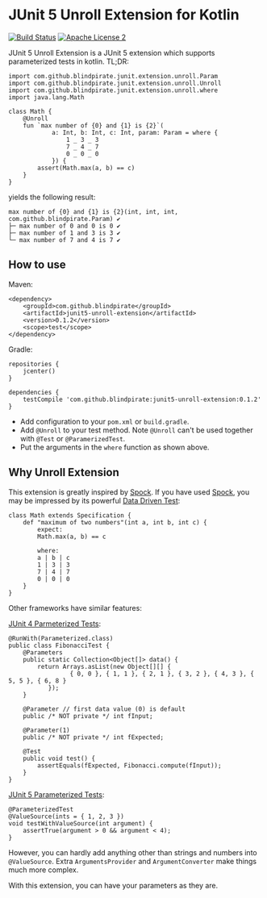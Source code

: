 # JUnit 5 Unroll Extension for Kotlin


[![Build Status](https://travis-ci.org/blindpirate/junit5-unroll-extension.svg?branch=master)](https://travis-ci.org/blindpirate/junit5-unroll-extension)
[![Apache License 2](https://img.shields.io/badge/license-APL2-blue.svg)](http://www.apache.org/licenses/LICENSE-2.0.txt)


JUnit 5 Unroll Extension is a JUnit 5 extension which supports parameterized tests in kotlin. TL;DR:

```
import com.github.blindpirate.junit.extension.unroll.Param
import com.github.blindpirate.junit.extension.unroll.Unroll
import com.github.blindpirate.junit.extension.unroll.where
import java.lang.Math

class Math {
    @Unroll
    fun `max number of {0} and {1} is {2}`(
            a: Int, b: Int, c: Int, param: Param = where {
                1 _ 3 _ 3
                7 _ 4 _ 7 
                0 _ 0 _ 0
            }) {
        assert(Math.max(a, b) == c)
    }
}
``` 

yields the following result:

```
max number of {0} and {1} is {2}(int, int, int, com.github.blindpirate.Param) ✔
├─ max number of 0 and 0 is 0 ✔
├─ max number of 1 and 3 is 3 ✔
└─ max number of 7 and 4 is 7 ✔
```

## How to use

Maven:

```
<dependency>
    <groupId>com.github.blindpirate</groupId>
    <artifactId>junit5-unroll-extension</artifactId>
    <version>0.1.2</version>
    <scope>test</scope>
</dependency>
```

Gradle:

```
repositories {
    jcenter()
}

dependencies {
    testCompile 'com.github.blindpirate:junit5-unroll-extension:0.1.2'
}
```

- Add configuration to your `pom.xml` or `build.gradle`.
- Add `@Unroll` to your test method. Note `@Unroll` can't be used together with `@Test` or `@ParamerizedTest`.
- Put the arguments in the `where` function as shown above.

## Why Unroll Extension

This extension is greatly inspired by [Spock](http://spockframework.org/). If you have used [Spock](http://spockframework.org/), 
you may be impressed by its powerful [Data Driven Test](http://spockframework.org/spock/docs/1.0/data_driven_testing.html):


```
class Math extends Specification {
    def "maximum of two numbers"(int a, int b, int c) {
        expect:
        Math.max(a, b) == c

        where:
        a | b | c
        1 | 3 | 3
        7 | 4 | 7 
        0 | 0 | 0
    }
}
```

Other frameworks have similar features:

[JUnit 4 Parmeterized Tests](https://github.com/junit-team/junit4/wiki/parameterized-tests):

```
@RunWith(Parameterized.class)
public class FibonacciTest {
    @Parameters
    public static Collection<Object[]> data() {
        return Arrays.asList(new Object[][] {
                 { 0, 0 }, { 1, 1 }, { 2, 1 }, { 3, 2 }, { 4, 3 }, { 5, 5 }, { 6, 8 }  
           });
    }

    @Parameter // first data value (0) is default
    public /* NOT private */ int fInput;

    @Parameter(1)
    public /* NOT private */ int fExpected;

    @Test
    public void test() {
        assertEquals(fExpected, Fibonacci.compute(fInput));
    }
}
```

[JUnit 5 Parameterized Tests](https://junit.org/junit5/docs/current/user-guide/#writing-tests-parameterized-tests):

```
@ParameterizedTest
@ValueSource(ints = { 1, 2, 3 })
void testWithValueSource(int argument) {
    assertTrue(argument > 0 && argument < 4);
}
```

However, you can hardly add anything other than strings and numbers into `@ValueSource`. Extra `ArgumentsProvider`
and `ArgumentConverter` make things much more complex.


With this extension, you can have your parameters as they are.
